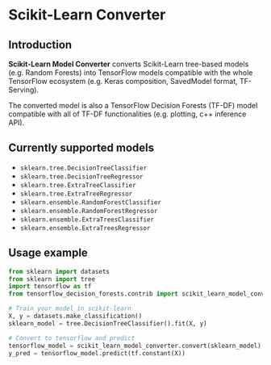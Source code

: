 # Scikit-Learn Converter

## Introduction

**Scikit-Learn Model Converter** converts Scikit-Learn tree-based models (e.g.
Random Forests) into TensorFlow models compatible with the whole TensorFlow
ecosystem (e.g. Keras composition, SavedModel format, TF-Serving).

The converted model is also a TensorFlow Decision Forests (TF-DF) model
compatible with all of TF-DF functionalities (e.g. plotting, c++ inference API).

## Currently supported models

*   `sklearn.tree.DecisionTreeClassifier`
*   `sklearn.tree.DecisionTreeRegressor`
*   `sklearn.tree.ExtraTreeClassifier`
*   `sklearn.tree.ExtraTreeRegressor`
*   `sklearn.ensemble.RandomForestClassifier`
*   `sklearn.ensemble.RandomForestRegressor`
*   `sklearn.ensemble.ExtraTreesClassifier`
*   `sklearn.ensemble.ExtraTreesRegressor`

## Usage example

```python
from sklearn import datasets
from sklearn import tree
import tensorflow as tf
from tensorflow_decision_forests.contrib import scikit_learn_model_converter

# Train your model in scikit-learn
X, y = datasets.make_classification()
sklearn_model = tree.DecisionTreeClassifier().fit(X, y)

# Convert to tensorflow and predict
tensorflow_model = scikit_learn_model_converter.convert(sklearn_model)
y_pred = tensorflow_model.predict(tf.constant(X))
```
